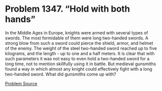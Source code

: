 # Problem 1347. “Hold with both hands”

In the Middle Ages in Europe, knights were armed with several types of swords. The most formidable of them were long two-handed swords. A strong blow from such a sword could pierce the shield, armor, and helmet of the enemy. The weight of the steel two-handed sword reached up to five kilograms, and the length - up to one and a half meters. It is clear that with such parameters it was not easy to even hold a two-handed sword for a long time, not to mention skillfully using it in battle. But medieval gunsmiths found a way in which almost any knight could effectively fight with a long two-handed sword. What did gunsmiths come up with?

[Problem Source](https://www.trizland.ru/tasks/6115/)
